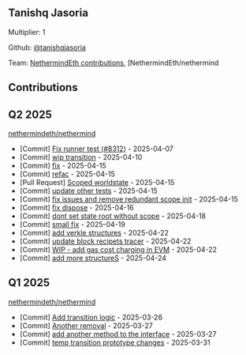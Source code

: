 
## Tanishq Jasoria
Multiplier: 1

Github: [@tanishqjasoria](https://github.com/tanishqjasoria)

Team: [NethermindEth contributions](https://github.com/tanishqjasoria?org=NethermindEth), [NethermindEth/nethermind

## Contributions

## Q2 2025


[nethermindeth/nethermind](https://github.com/nethermindeth/nethermind)
* [Commit] [Fix runner test (#8312)](https://github.com/NethermindEth/nethermind/commit/66f55c99f3941421efcbecc9697918e88c21d360) - 2025-04-07
* [Commit] [wip transition](https://github.com/NethermindEth/nethermind/commit/6413cdb89d041bd083f135ad631cb491683989be) - 2025-04-10
* [Commit] [fix](https://github.com/NethermindEth/nethermind/commit/5a4edd73025258a0cb6d40e652cb2ebcec516a5d) - 2025-04-15
* [Commit] [refac](https://github.com/NethermindEth/nethermind/commit/ced9bcc1a77831194a6b7401611de4eec89b2937) - 2025-04-15
* [Pull Request] [Scoped worldstate](https://github.com/NethermindEth/nethermind/pull/8525) - 2025-04-15
* [Commit] [update other tests](https://github.com/NethermindEth/nethermind/commit/6001a7486735d83a4cae98b1bad208a2580497e1) - 2025-04-15
* [Commit] [fix issues and remove redundant scope init](https://github.com/NethermindEth/nethermind/commit/fe236841783500bf2e3e604aa8643f25b9a5c65c) - 2025-04-15
* [Commit] [fix dispose](https://github.com/NethermindEth/nethermind/commit/37445ba31cc0dff57f251336561210843abe2473) - 2025-04-16
* [Commit] [dont set state root without scope](https://github.com/NethermindEth/nethermind/commit/670a7a80885e5ed84452cdb5e397da7e0b9cb6d9) - 2025-04-18
* [Commit] [small fix](https://github.com/NethermindEth/nethermind/commit/05952dc3800b9619c26792a663d46fe0d7b395f9) - 2025-04-19
* [Commit] [add verkle structures](https://github.com/NethermindEth/nethermind/commit/6a09c27675cd2b2921db015a644628848323fb3b) - 2025-04-22
* [Commit] [update block recipets tracer](https://github.com/NethermindEth/nethermind/commit/5a26a8bee9517a879914de6549552dcd740899fe) - 2025-04-22
* [Commit] [WIP - add gas cost charging in EVM](https://github.com/NethermindEth/nethermind/commit/fa2c26f184663970167244728dbd1ef35a5169e5) - 2025-04-22
* [Commit] [add more structureS](https://github.com/NethermindEth/nethermind/commit/8a1841c7f9cb7c9b9c95d4042edd7a16dbdf489e) - 2025-04-24
## Q1 2025

[nethermindeth/nethermind](https://github.com/nethermindeth/nethermind)
* [Commit] [Add transition logic](https://github.com/NethermindEth/nethermind/commit/644a8134765334d43802f103c7e5aa8005257f55) - 2025-03-26
* [Commit] [Another removal](https://github.com/NethermindEth/nethermind/commit/147fdfc282358edc95aa60a2f5117a5010fb38f0) - 2025-03-27
* [Commit] [add another method to the interface](https://github.com/NethermindEth/nethermind/commit/d3da0cf006e805bb1cc2f6d8d63b8fefcf4e2896) - 2025-03-27
* [Commit] [temp transition prototype changes](https://github.com/NethermindEth/nethermind/commit/ab44dd2d94f9f94fcf3f9eb31c389db00121feea) - 2025-03-31
